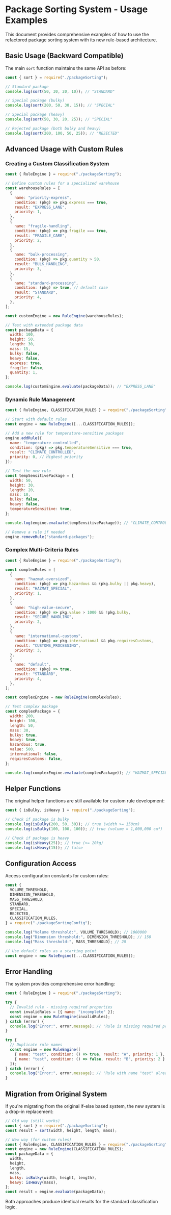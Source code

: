 # Package Sorting System - Usage Examples

This document provides comprehensive examples of how to use the refactored package sorting system with its new rule-based architecture.

## Basic Usage (Backward Compatible)

The main `sort` function maintains the same API as before:

```javascript
const { sort } = require("./packageSorting");

// Standard package
console.log(sort(50, 30, 20, 10)); // "STANDARD"

// Special package (bulky)
console.log(sort(200, 50, 30, 15)); // "SPECIAL"

// Special package (heavy)
console.log(sort(50, 30, 20, 25)); // "SPECIAL"

// Rejected package (both bulky and heavy)
console.log(sort(200, 100, 50, 25)); // "REJECTED"
```

## Advanced Usage with Custom Rules

### Creating a Custom Classification System

```javascript
const { RuleEngine } = require("./packageSorting");

// Define custom rules for a specialized warehouse
const warehouseRules = [
  {
    name: "priority-express",
    condition: (pkg) => pkg.express === true,
    result: "EXPRESS_LANE",
    priority: 1,
  },
  {
    name: "fragile-handling",
    condition: (pkg) => pkg.fragile === true,
    result: "FRAGILE_CARE",
    priority: 2,
  },
  {
    name: "bulk-processing",
    condition: (pkg) => pkg.quantity > 50,
    result: "BULK_HANDLING",
    priority: 3,
  },
  {
    name: "standard-processing",
    condition: (pkg) => true, // default case
    result: "STANDARD",
    priority: 4,
  },
];

const customEngine = new RuleEngine(warehouseRules);

// Test with extended package data
const packageData = {
  width: 100,
  height: 50,
  length: 30,
  mass: 15,
  bulky: false,
  heavy: false,
  express: true,
  fragile: false,
  quantity: 1,
};

console.log(customEngine.evaluate(packageData)); // "EXPRESS_LANE"
```

### Dynamic Rule Management

```javascript
const { RuleEngine, CLASSIFICATION_RULES } = require("./packageSorting");

// Start with default rules
const engine = new RuleEngine([...CLASSIFICATION_RULES]);

// Add a new rule for temperature-sensitive packages
engine.addRule({
  name: "temperature-controlled",
  condition: (pkg) => pkg.temperatureSensitive === true,
  result: "CLIMATE_CONTROLLED",
  priority: 0, // Highest priority
});

// Test the new rule
const tempSensitivePackage = {
  width: 50,
  height: 30,
  length: 20,
  mass: 10,
  bulky: false,
  heavy: false,
  temperatureSensitive: true,
};

console.log(engine.evaluate(tempSensitivePackage)); // "CLIMATE_CONTROLLED"

// Remove a rule if needed
engine.removeRule("standard-packages");
```

### Complex Multi-Criteria Rules

```javascript
const { RuleEngine } = require("./packageSorting");

const complexRules = [
  {
    name: "hazmat-oversized",
    condition: (pkg) => pkg.hazardous && (pkg.bulky || pkg.heavy),
    result: "HAZMAT_SPECIAL",
    priority: 1,
  },
  {
    name: "high-value-secure",
    condition: (pkg) => pkg.value > 1000 && !pkg.bulky,
    result: "SECURE_HANDLING",
    priority: 2,
  },
  {
    name: "international-customs",
    condition: (pkg) => pkg.international && pkg.requiresCustoms,
    result: "CUSTOMS_PROCESSING",
    priority: 3,
  },
  {
    name: "default",
    condition: (pkg) => true,
    result: "STANDARD",
    priority: 4,
  },
];

const complexEngine = new RuleEngine(complexRules);

// Test complex package
const complexPackage = {
  width: 200,
  height: 100,
  length: 50,
  mass: 30,
  bulky: true,
  heavy: true,
  hazardous: true,
  value: 500,
  international: false,
  requiresCustoms: false,
};

console.log(complexEngine.evaluate(complexPackage)); // "HAZMAT_SPECIAL"
```

## Helper Functions

The original helper functions are still available for custom rule development:

```javascript
const { isBulky, isHeavy } = require("./packageSorting");

// Check if package is bulky
console.log(isBulky(200, 50, 30)); // true (width >= 150cm)
console.log(isBulky(100, 100, 100)); // true (volume = 1,000,000 cm³)

// Check if package is heavy
console.log(isHeavy(25)); // true (>= 20kg)
console.log(isHeavy(15)); // false
```

## Configuration Access

Access configuration constants for custom rules:

```javascript
const {
  VOLUME_THRESHOLD,
  DIMENSION_THRESHOLD,
  MASS_THRESHOLD,
  STANDARD,
  SPECIAL,
  REJECTED,
  CLASSIFICATION_RULES,
} = require("./packageSortingConfig");

console.log("Volume threshold:", VOLUME_THRESHOLD); // 1000000
console.log("Dimension threshold:", DIMENSION_THRESHOLD); // 150
console.log("Mass threshold:", MASS_THRESHOLD); // 20

// Use default rules as a starting point
const engine = new RuleEngine([...CLASSIFICATION_RULES]);
```

## Error Handling

The system provides comprehensive error handling:

```javascript
const { RuleEngine } = require("./packageSorting");

try {
  // Invalid rule - missing required properties
  const invalidRules = [{ name: "incomplete" }];
  const engine = new RuleEngine(invalidRules);
} catch (error) {
  console.log("Error:", error.message); // "Rule is missing required property: condition"
}

try {
  // Duplicate rule names
  const engine = new RuleEngine([
    { name: "test", condition: () => true, result: "A", priority: 1 },
    { name: "test", condition: () => false, result: "B", priority: 2 },
  ]);
} catch (error) {
  console.log("Error:", error.message); // "Rule with name "test" already exists"
}
```

## Migration from Original System

If you're migrating from the original if-else based system, the new system is a drop-in replacement:

```javascript
// Old way (still works)
const { sort } = require("./packageSorting");
const result = sort(width, height, length, mass);

// New way (for custom rules)
const { RuleEngine, CLASSIFICATION_RULES } = require("./packageSorting");
const engine = new RuleEngine(CLASSIFICATION_RULES);
const packageData = {
  width,
  height,
  length,
  mass,
  bulky: isBulky(width, height, length),
  heavy: isHeavy(mass),
};
const result = engine.evaluate(packageData);
```

Both approaches produce identical results for the standard classification logic.

